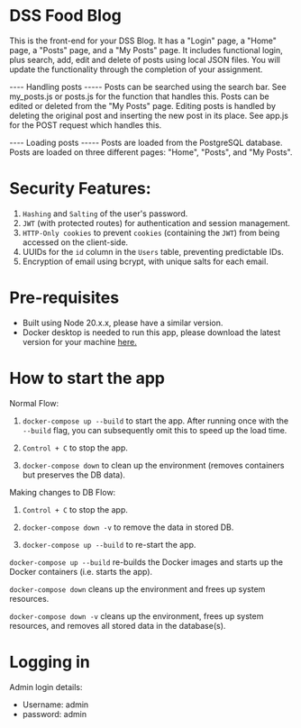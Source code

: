 # DSS Food Blog

This is the front-end for your DSS Blog. It has a "Login" page, a "Home" page, a "Posts" page, and a "My Posts" page. It includes
functional login, plus search, add, edit and delete of posts using local JSON files. You will update the functionality through the completion of your assignment.

---- Handling posts -----
Posts can be searched using the search bar. See my_posts.js or posts.js for the function that handles this.
Posts can be edited or deleted from the "My Posts" page. Editing posts is handled by deleting the original post and inserting the new post in its place. See app.js for the POST request which handles this.

 ---- Loading posts -----
Posts are loaded from the PostgreSQL database. Posts are loaded on three different pages: "Home", "Posts", and "My Posts".


# Security Features:

1. `Hashing` and `Salting` of the user's password.
2. `JWT` (with protected routes) for authentication and session management.
3. `HTTP-Only cookies` to prevent `cookies` (containing the `JWT`) from being accessed on the client-side.
4. UUIDs for the `id` column in the `Users` table, preventing predictable IDs.
5. Encryption of email using bcrypt, with unique salts for each email.


# Pre-requisites

- Built using Node 20.x.x, please have a similar version.
- Docker desktop is needed to run this app, please download the latest version for your machine [here.](https://www.docker.com/products/docker-desktop/)


# How to start the app

Normal Flow:

1. `docker-compose up --build` to start the app. After running once with the `--build` flag, you can subsequently omit this to speed up the load time.

2. `Control + C` to stop the app.

3. `docker-compose down` to clean up the environment (removes containers but preserves the DB data).

Making changes to DB Flow:

1. `Control + C` to stop the app.

2. `docker-compose down -v` to remove the data in stored DB.

3. `docker-compose up --build` to re-start the app.

`docker-compose up --build` re-builds the Docker images and starts up the Docker containers (i.e. starts the app).

`docker-compose down` cleans up the environment and frees up system resources.

`docker-compose down -v` cleans up the environment, frees up system resources, and removes all stored data in the database(s).


# Logging in

Admin login details:
- Username: admin
- password: admin
